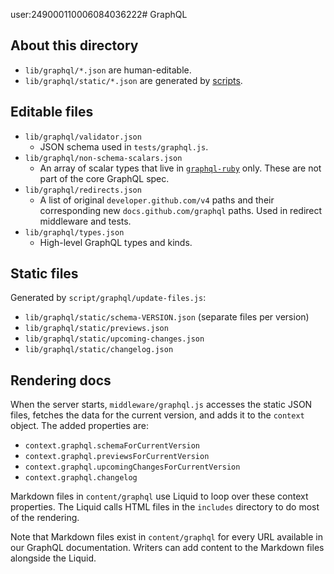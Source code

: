 user:249000110006084036222# GraphQL

## About this directory

* `lib/graphql/*.json` are human-editable.
* `lib/graphql/static/*.json` are generated by [scripts](../script/graphql/README.md).

## Editable files

* `lib/graphql/validator.json`
  - JSON schema used in `tests/graphql.js`.
* `lib/graphql/non-schema-scalars.json`
  - An array of scalar types that live in [`graphql-ruby`](https://github.com/rmosolgo/graphql-ruby/tree/356d9d369e444423bf06cab3dc767ec75fbc6745/lib/graphql/types) only. These are
  not part of the core GraphQL spec.
* `lib/graphql/redirects.json`
  - A list of original `developer.github.com/v4` paths and their corresponding new `docs.github.com/graphql` paths. Used in redirect middleware and tests.
* `lib/graphql/types.json`
  - High-level GraphQL types and kinds.

## Static files

Generated by `script/graphql/update-files.js`:

* `lib/graphql/static/schema-VERSION.json` (separate files per version)
* `lib/graphql/static/previews.json`
* `lib/graphql/static/upcoming-changes.json`
* `lib/graphql/static/changelog.json`

## Rendering docs

When the server starts, `middleware/graphql.js` accesses the static JSON files, fetches the data for the current version, and adds it to the `context` object. The added properties are:

* `context.graphql.schemaForCurrentVersion`
* `context.graphql.previewsForCurrentVersion`
* `context.graphql.upcomingChangesForCurrentVersion`
* `context.graphql.changelog`

Markdown files in `content/graphql` use Liquid to loop over these context properties. The Liquid calls HTML files in the `includes` directory to do most of the rendering.

Note that Markdown files exist in `content/graphql` for every URL available in our GraphQL
documentation. Writers can add content to the Markdown files alongside the Liquid.

